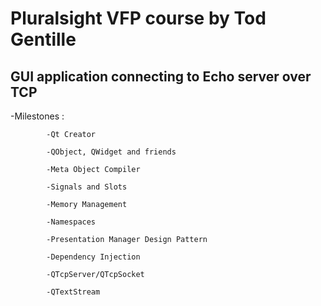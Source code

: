 # Pluralsight VFP course by Tod Gentille

## GUI application connecting to Echo server over TCP

-Milestones :        
            
            -Qt Creator
              
            -QObject, QWidget and friends
             
            -Meta Object Compiler

            -Signals and Slots

            -Memory Management

            -Namespaces

            -Presentation Manager Design Pattern

            -Dependency Injection
            
            -QTcpServer/QTcpSocket
            
            -QTextStream

   

